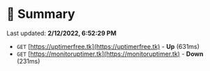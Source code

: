# 📖 Summary
Last updated: **2/12/2022, 6:52:29 PM**

- `GET` [https://uptimerfree.tk](https://uptimerfree.tk) - **Up** (631ms)
- `GET` [https://monitoruptimer.tk](https://monitoruptimer.tk) - **Down** (231ms)

